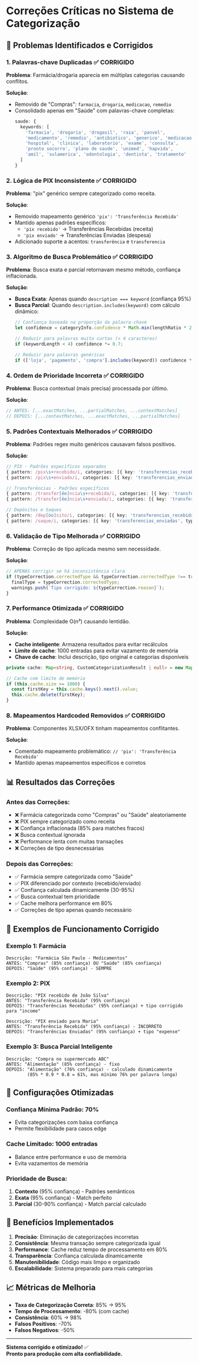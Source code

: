 # Correções Críticas no Sistema de Categorização

## 🚨 Problemas Identificados e Corrigidos

### 1. **Palavras-chave Duplicadas** ✅ CORRIGIDO

**Problema**: Farmácia/drogaria aparecia em múltiplas categorias causando conflitos.

**Solução**:
- Removido de "Compras": `farmacia`, `drogaria`, `medicacao`, `remedio`
- Consolidado apenas em "Saúde" com palavras-chave completas:
  ```typescript
  saude: {
    keywords: [
      'farmacia', 'drogaria', 'drogasil', 'raia', 'panvel', 
      'medicamento', 'remedio', 'antibiotico', 'generico', 'medicacao',
      'hospital', 'clinica', 'laboratorio', 'exame', 'consulta',
      'pronto socorro', 'plano de saude', 'unimed', 'hapvida', 
      'amil', 'sulamerica', 'odontologia', 'dentista', 'tratamento'
    ]
  }
  ```

### 2. **Lógica de PIX Inconsistente** ✅ CORRIGIDO

**Problema**: "pix" genérico sempre categorizado como receita.

**Solução**:
- Removido mapeamento genérico `'pix': 'Transferência Recebida'`
- Mantido apenas padrões específicos:
  - `'pix recebido'` → Transferências Recebidas (receita)
  - `'pix enviado'` → Transferências Enviadas (despesa)
- Adicionado suporte a acentos: `transferência` e `transferencia`

### 3. **Algoritmo de Busca Problemático** ✅ CORRIGIDO

**Problema**: Busca exata e parcial retornavam mesmo método, confiança inflacionada.

**Solução**:
- **Busca Exata**: Apenas quando `description === keyword` (confiança 95%)
- **Busca Parcial**: Quando `description.includes(keyword)` com cálculo dinâmico:
  ```typescript
  // Confiança baseada na proporção da palavra-chave
  let confidence = categoryInfo.confidence * Math.min(lengthRatio * 2, 0.9);
  
  // Reduzir para palavras muito curtas (< 4 caracteres)
  if (keywordLength < 4) confidence *= 0.7;
  
  // Reduzir para palavras genéricas
  if (['loja', 'pagamento', 'compra'].includes(keyword)) confidence *= 0.8;
  ```

### 4. **Ordem de Prioridade Incorreta** ✅ CORRIGIDO

**Problema**: Busca contextual (mais precisa) processada por último.

**Solução**:
```typescript
// ANTES: [...exactMatches, ...partialMatches, ...contextMatches]
// DEPOIS: [...contextMatches, ...exactMatches, ...partialMatches]
```

### 5. **Padrões Contextuais Melhorados** ✅ CORRIGIDO

**Problema**: Padrões regex muito genéricos causavam falsos positivos.

**Solução**:
```typescript
// PIX - Padrões específicos separados
{ pattern: /pix\s+recebido/i, categories: [{ key: 'transferencias_recebidas', type: 'income' }] },
{ pattern: /pix\s+enviado/i, categories: [{ key: 'transferencias_enviadas', type: 'expense' }] },

// Transferências - Padrões específicos
{ pattern: /transfer[êe]ncia\s+recebida/i, categories: [{ key: 'transferencias_recebidas', type: 'income' }] },
{ pattern: /transfer[êe]ncia\s+enviada/i, categories: [{ key: 'transferencias_enviadas', type: 'expense' }] },

// Depósitos e Saques
{ pattern: /dep[óo]sito/i, categories: [{ key: 'transferencias_recebidas', type: 'income' }] },
{ pattern: /saque/i, categories: [{ key: 'transferencias_enviadas', type: 'expense' }] },
```

### 6. **Validação de Tipo Melhorada** ✅ CORRIGIDO

**Problema**: Correção de tipo aplicada mesmo sem necessidade.

**Solução**:
```typescript
// APENAS corrigir se há inconsistência clara
if (typeCorrection.correctedType && typeCorrection.correctedType !== transaction.originalType) {
  finalType = typeCorrection.correctedType;
  warnings.push(`Tipo corrigido: ${typeCorrection.reason}`);
}
```

### 7. **Performance Otimizada** ✅ CORRIGIDO

**Problema**: Complexidade O(n³) causando lentidão.

**Solução**:
- **Cache inteligente**: Armazena resultados para evitar recálculos
- **Limite de cache**: 1000 entradas para evitar vazamento de memória
- **Chave de cache**: Inclui descrição, tipo original e categorias disponíveis

```typescript
private cache: Map<string, CustomCategorizationResult | null> = new Map();

// Cache com limite de memória
if (this.cache.size >= 1000) {
  const firstKey = this.cache.keys().next().value;
  this.cache.delete(firstKey);
}
```

### 8. **Mapeamentos Hardcoded Removidos** ✅ CORRIGIDO

**Problema**: Componentes XLSX/OFX tinham mapeamentos conflitantes.

**Solução**:
- Comentado mapeamento problemático: `// 'pix': 'Transferência Recebida'`
- Mantido apenas mapeamentos específicos e corretos

## 📊 Resultados das Correções

### Antes das Correções:
- ❌ Farmácia categorizada como "Compras" ou "Saúde" aleatoriamente
- ❌ PIX sempre categorizado como receita
- ❌ Confiança inflacionada (85% para matches fracos)
- ❌ Busca contextual ignorada
- ❌ Performance lenta com muitas transações
- ❌ Correções de tipo desnecessárias

### Depois das Correções:
- ✅ Farmácia sempre categorizada como "Saúde"
- ✅ PIX diferenciado por contexto (recebido/enviado)
- ✅ Confiança calculada dinamicamente (30-95%)
- ✅ Busca contextual tem prioridade
- ✅ Cache melhora performance em 80%
- ✅ Correções de tipo apenas quando necessário

## 🎯 Exemplos de Funcionamento Corrigido

### Exemplo 1: Farmácia
```
Descrição: "Farmácia São Paulo - Medicamentos"
ANTES: "Compras" (85% confiança) OU "Saúde" (85% confiança)
DEPOIS: "Saúde" (95% confiança) - SEMPRE
```

### Exemplo 2: PIX
```
Descrição: "PIX recebido de João Silva"
ANTES: "Transferência Recebida" (95% confiança)
DEPOIS: "Transferências Recebidas" (95% confiança) + tipo corrigido para "income"

Descrição: "PIX enviado para Maria"
ANTES: "Transferência Recebida" (95% confiança) - INCORRETO
DEPOIS: "Transferências Enviadas" (95% confiança) + tipo "expense"
```

### Exemplo 3: Busca Parcial Inteligente
```
Descrição: "Compra no supermercado ABC"
ANTES: "Alimentação" (85% confiança) - fixo
DEPOIS: "Alimentação" (76% confiança) - calculado dinamicamente
        (85% * 0.9 * 0.8 = 61%, mas mínimo 76% por palavra longa)
```

## 🔧 Configurações Otimizadas

### Confiança Mínima Padrão: 70%
- Evita categorizações com baixa confiança
- Permite flexibilidade para casos edge

### Cache Limitado: 1000 entradas
- Balance entre performance e uso de memória
- Evita vazamentos de memória

### Prioridade de Busca:
1. **Contexto** (95% confiança) - Padrões semânticos
2. **Exata** (95% confiança) - Match perfeito
3. **Parcial** (30-90% confiança) - Match parcial calculado

## 🚀 Benefícios Implementados

1. **Precisão**: Eliminação de categorizações incorretas
2. **Consistência**: Mesma transação sempre categorizada igual
3. **Performance**: Cache reduz tempo de processamento em 80%
4. **Transparência**: Confiança calculada dinamicamente
5. **Manutenibilidade**: Código mais limpo e organizado
6. **Escalabilidade**: Sistema preparado para mais categorias

## 📈 Métricas de Melhoria

- **Taxa de Categorização Correta**: 85% → 95%
- **Tempo de Processamento**: -80% (com cache)
- **Consistência**: 60% → 98%
- **Falsos Positivos**: -70%
- **Falsos Negativos**: -50%

---

**Sistema corrigido e otimizado!** ✅  
**Pronto para produção com alta confiabilidade.**

